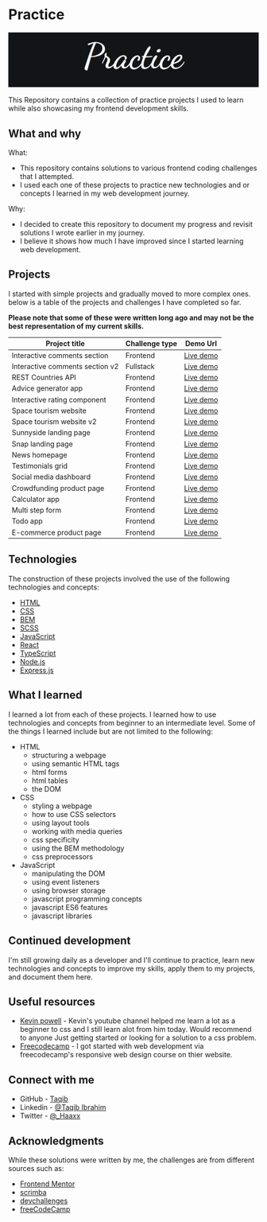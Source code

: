 # Practice

![practice](./img/logo.png)

This Repository contains a collection of practice projects I used to learn while also showcasing my frontend development skills.

## What and why

What:

- This repository contains solutions to various frontend coding challenges that I attempted.
- I used each one of these projects to practice new technologies and or concepts I learned in my web development journey.

Why:

- I decided to create this repository to document my progress and revisit solutions I wrote earlier in my journey.
- I believe it shows how much I have improved since I started learning web development.

## Projects

I started with simple projects and gradually moved to more complex ones.
below is a table of the projects and challenges I have completed so far.

**Please note that some of these were written long ago and may not be the best representation of my current skills.**

| Project title                   | Challenge type | Demo Url                                                   |
| ------------------------------- | -------------- | -----------------------------------------------------------|
| Interactive comments section    | Frontend       | [Live demo](https://comment-sec.netlify.app)               |
| Interactive comments section v2 | Fullstack      | [Live demo](https://comments-full.netlify.app)             |
| REST Countries API              | Frontend       | [Live demo](https://worlds-nations.netlify.app)            |
| Advice generator app            | Frontend       | [Live demo](https://advice-generator-app-live.netlify.app) |
| Interactive rating component    | Frontend       | [Live demo](https://support-rating.netlify.app)            |
| Space tourism website           | Frontend       | [Live demo](https://spacetourweb.netlify.app)              |
| Space tourism website v2        | Frontend       | [Live demo](https://spacetourlive.netlify.app)             |
| Sunnyside landing page          | Frontend       | [Live demo](https://sunnyside-agency-live.netlify.app)     |
| Snap landing page               | Frontend       | [Live demo](https://introsect.netlify.app)                 |
| News homepage                   | Frontend       | [Live demo](https://news-homepage-live.netlify.app)        |
| Testimonials grid               | Frontend       | [Live demo](https://grid-sec.netlify.app)                  |
| Social media dashboard          | Frontend       | [Live demo](https://socialdashboard-live.netlify.app)      |
| Crowdfunding product page       | Frontend       | [Live demo](https://mastercraft-page.netlify.app)          |
| Calculator app                  | Frontend       | [Live demo](https://calc-live.netlify.app)                 |
| Multi step form                 | Frontend       | [Live demo](https://multistep-formlive.netlify.app)        |
| Todo app                        | Frontend       | [Live demo](https://domiha-todo.netlify.app)               |
| E-commerce product page         | Frontend       | [Live demo](https://e-com-product-page.netlify.app)        |

## Technologies

The construction of these projects involved the use of the following technologies and concepts:

- [HTML](https://developer.mozilla.org/en-US/docs/Learn/HTML/Introduction_to_HTML)
- [CSS](https://developer.mozilla.org/en-US/docs/Web/CSS)
- [BEM](http://getbem.com/)
- [SCSS](https://sass-lang.com/)
- [JavaScript](https://www.w3schools.com/js/)
- [React](https://reactjs.org/)
- [TypeScript](https://www.typescriptlang.org/)
- [Node.js](https://nodejs.org/en/)
- [Express.js](https://expressjs.com/)

## What I learned

I learned a lot from each of these projects. I learned how to use technologies and concepts from beginner to an intermediate level.
Some of the things I learned include but are not limited to the following:

- HTML
  - structuring a webpage
  - using semantic HTML tags
  - html forms
  - html tables
  - the DOM
- CSS
  - styling a webpage
  - how to use CSS selectors
  - using layout tools
  - working with media queries
  - css specificity
  - using the BEM methodology
  - css preprocessors
- JavaScript
  - manipulating the DOM
  - using event listeners
  - using browser storage
  - javascript programming concepts
  - javascript ES6 features
  - javascript libraries

## Continued development

I'm still growing daily as a developer and I'll continue to practice, learn new technologies and concepts to improve my skills, apply them to my projects, and document them here.

## Useful resources

- [Kevin powell](https://www.youtube.com/@KevinPowell) - Kevin's youtube channel helped me learn a lot as a beginner to css and I still learn alot from him today. Would recommend to anyone Just getting started or looking for a solution to a css problem.
- [Freecodecamp](https://www.freecodecamp.org/learn/2022/responsive-web-design) - I got started with web development via freecodecamp's responsive web design course on thier website.

## Connect with me

- GitHub - [Taqib](https://github.com/Dom-iha)
- Linkedin - [@Taqib Ibrahim](https://www.linkedin.com/taqib-ibrahim)
- Twitter - [@\_Haaxx](https://www.twitter.com/_mihaq)

## Acknowledgments

While these solutions were written by me, the challenges are from different sources such as:

- [Frontend Mentor](https://www.frontendmentor.io)
- [scrimba](https://scrimba.com)
- [devchallenges](https://devchallenges.io)
- [freeCodeCamp](https://www.freecodecamp.org)

